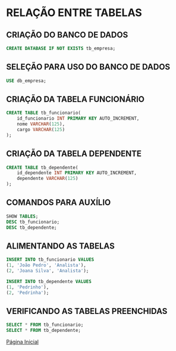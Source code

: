 # RELAÇÃO ENTRE TABELAS

## CRIAÇÃO DO BANCO DE DADOS

```SQL
CREATE DATABASE IF NOT EXISTS tb_empresa;
```

## SELEÇÃO PARA USO DO BANCO DE DADOS

```SQL
USE db_empresa;
```

## CRIAÇÃO DA TABELA FUNCIONÁRIO

```SQL
CREATE TABLE tb_funcionario(
    id_funcionario INT PRIMARY KEY AUTO_INCREMENT,
    nome VARCHAR(125),
    cargo VARCHAR(125)
);
```

## CRIAÇÃO DA TABELA DEPENDENTE

```SQL
CREATE TABLE tb_dependente(
    id_dependente INT PRIMARY KEY AUTO_INCREMENT,
    dependente VARCHAR(125)
);
```

## COMANDOS PARA AUXÍLIO

```SQL
SHOW TABLES;
DESC tb_funcionario;
DESC tb_dependente;
```

## ALIMENTANDO AS TABELAS

```SQL
INSERT INTO tb_funcionario VALUES
(1, 'João Pedro', 'Analista'),
(2, 'Joana Silva', 'Analista');

INSERT INTO tb_dependente VALUES
(1, 'Pedrinho'),
(2, 'Pedrinha');
```
## VERIFICANDO AS TABELAS PREENCHIDAS

```SQL
SELECT * FROM tb_funcionario;
SELECT * FROM tb_dependente;
```


[Página Inicial](../aula25/)
